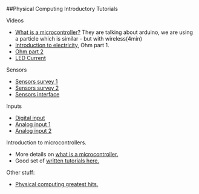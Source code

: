 ##Physical Computing Introductory Tutorials

Videos

* [What is a microcontroller?](https://vimeo.com/132236994) They are talking about arduino, we are using a particle which is similar - but with wireless(4min)
* [Introduction to electricity](https://vimeo.com/76442432), Ohm part 1.
* [Ohm part 2](https://vimeo.com/76442431)
* [LED Current](https://vimeo.com/78674965)

Sensors

* [Sensors survey 1](https://vimeo.com/102042976)
* [Sensors survey 2](https://vimeo.com/102044250)
* [Sensors interface](https://vimeo.com/102557200)

Inputs

* [Digital input](https://vimeo.com/86548673)
* [Analog input 1](https://vimeo.com/86551311)
* [Analog input 2](https://vimeo.com/90534361)

Introduction to microcontrollers.

* More details on [what is a microcontroller.](https://itp.nyu.edu/physcomp/lessons/microcontrollers/microcontrollers-the-basics/)
* Good set of [written tutorials here.](https://itp.nyu.edu/physcomp/lessons/)

Other stuff:

* [Physical computing greatest hits.](https://www.youtube.com/watch?v=_CeNRGCzXco)
